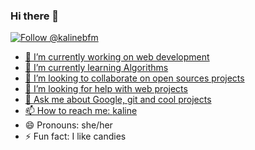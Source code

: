 ### Hi there 👋

<a href="https://twitter.com/intent/follow?screen_name=kalinebfm"><img src="https://img.shields.io/twitter/follow/kalinebfm.svg?label=Follow%20@kalinebfm" alt="Follow @kalinebfm"></img>
<!--
**kaline/kaline** is a ✨ _special_ ✨ repository because its `README.md` (this file) appears on your GitHub profile.

Here are some ideas to get you started:
-->
- 🔭 I’m currently working on web development
- 🌱 I’m currently learning Algorithms
- 👯 I’m looking to collaborate on open sources projects
- 🤔 I’m looking for help with web projects
- 💬 Ask me about Google, git and cool projects
- 📫 How to reach me: <a href="kaline.me">kaline</a>
- 😄 Pronouns: she/her
- ⚡ Fun fact: I like candies

